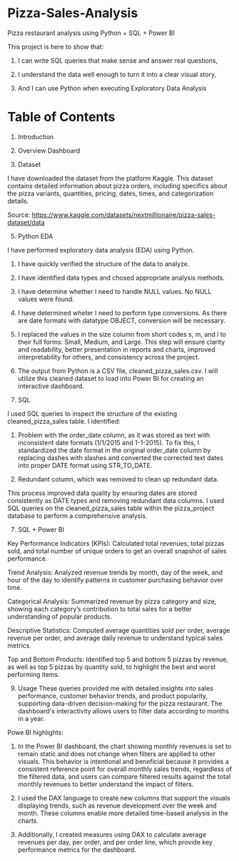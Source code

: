 # Pizza-Sales-Analysis
Pizza restaurant analysis using Python + SQL + Power BI


This project is here to show that:

1. I can write SQL queries that make sense and answer real questions,

2. I understand the data well enough to turn it into a clear visual story,

3. And I can use Python when executing Exploratory Data Analysis

# Table of Contents
1. Introduction

1. Overview Dashboard

3. Dataset

I have downloaded the dataset from the platform Kaggle. This dataset contains detailed information about pizza orders, including specifics about the pizza variants, quantities, pricing, dates, times, and categorization details.

Source: https://www.kaggle.com/datasets/nextmillionaire/pizza-sales-dataset/data

5. Python EDA

I have performed exploratory data analysis (EDA) using Python.
  1. I have quickly verified the structure of the data to analyze.
  2. I have identified data types and chosed appropriate analysis methods.
  3. I have determine whether I need to handle NULL values. No NULL values were found.
  4. I have determined wheter I need to perform type conversions. As there are date formats with datatype OBJECT, conversion will be necessary.
  5. I replaced the values in the size column from short codes s, m, and l to their full forms: Small, Medium, and Large. This step will ensure clarity and readability, better presentation      in reports and charts, improved interpretability for others, and consistency across the project.
  6. The output from Python is a CSV file, cleaned_pizza_sales.csv. I will utilize this cleaned dataset to load into Power BI for creating an interactive dashboard.


6. SQL

I used SQL queries to inspect the structure of the existing cleaned_pizza_sales table. I identified:

1. Problem with the order_date column, as it was stored as text with inconsistent date formats (1/1/2015 and 1-1-2015). To fix this, I standardized the date format in the original order_date column by replacing dashes with slashes and converted the corrected text dates into proper DATE format using STR_TO_DATE.

2. Redundant column, which was removed to clean up redundant data.

This process improved data quality by ensuring dates are stored consistently as DATE types and removing redundant data columns.
I used SQL queries on the cleaned_pizza_sales table within the pizza_project database to perform a comprehensive analysis.


7. SQL + Power BI

Key Performance Indicators (KPIs):
Calculated total revenues, total pizzas sold, and total number of unique orders to get an overall snapshot of sales performance.

Trend Analysis:
Analyzed revenue trends by month, day of the week, and hour of the day to identify patterns in customer purchasing behavior over time.

Categorical Analysis:
Summarized revenue by pizza category and size, showing each category’s contribution to total sales for a better understanding of popular products.

Descriptive Statistics:
Computed average quantities sold per order, average revenue per order, and average daily revenue to understand typical sales metrics.

Top and Bottom Products:
Identified top 5 and bottom 5 pizzas by revenue, as well as top 5 pizzas by quantity sold, to highlight the best and worst performing items.


9. Usage
These queries provided me with detailed insights into sales performance, customer behavior trends, and product popularity, supporting data-driven decision-making for the pizza restaurant. The dashboard's interactivity allows users to filter data according to months in a year.

Powe BI highlights:

1. In the Power BI dashboard, the chart showing monthly revenues is set to remain static and does not change when filters are applied to other visuals. This behavior is intentional and beneficial because it provides a consistent reference point for overall monthly sales trends, regardless of the filtered data, and users can compare filtered results against the total monthly revenues to better understand the impact of filters.

2. I used the DAX language to create new columns that support the visuals displaying trends, such as revenue development over the week and month. These columns enable more detailed time-based analysis in the charts.

3. Additionally, I created measures using DAX to calculate average revenues per day, per order, and per order line, which provide key performance metrics for the dashboard.





